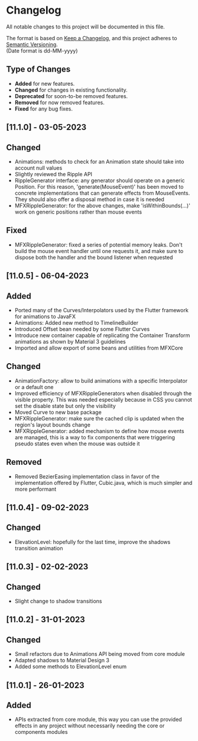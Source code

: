 # Changelog

All notable changes to this project will be documented in this file.

The format is based on [Keep a Changelog](https://keepachangelog.com/en/1.0.0/), and this project adheres
to [Semantic Versioning](https://semver.org/spec/v2.0.0.html).  
(Date format is dd-MM-yyyy)

## Type of Changes

- **Added** for new features.
- **Changed** for changes in existing functionality.
- **Deprecated** for soon-to-be removed features.
- **Removed** for now removed features.
- **Fixed** for any bug fixes.

[//]: ##[Unreleased]

## [11.1.0] - 03-05-2023

## Changed

- Animations: methods to check for an Animation state should take into account null values
- Slightly reviewed the Ripple API
- RippleGenerator interface: any generator should operate on a generic Position. For this reason, 'generate(MouseEvent)'
  has been moved to concrete implementations that can generate effects from MouseEvents. They should also offer a
  disposal method in case it is needed
- MFXRippleGenerator: for the above changes, make 'isWithinBounds(...)' work on generic positions rather than mouse
  events

## Fixed

- MFXRippleGenerator: fixed a series of potential memory leaks. Don't build the mouse event handler until one requests
  it, and make sure to dispose both the handler and the bound listener when requested

## [11.0.5] - 06-04-2023

## Added

- Ported many of the Curves/Interpolators used by the Flutter framework for animations to JavaFX
- Animations: Added new method to TimelineBuilder
- Introduced Offset bean needed by some Flutter Curves
- Introduce new container capable of replicating the Container Transform animations as shown by Material 3 guidelines
- Imported and allow export of some beans and utilities from MFXCore

## Changed

- AnimationFactory: allow to build animations with a specific Interpolator or a default one
- Improved efficiency of MFXRippleGenerators when disabled through the visible property. This was needed especially
  because in CSS you cannot set the disable state but only the visibility
- Moved Curve to new base package
- MFXRippleGenerator: make sure the cached clip is updated when the region's layout bounds change
- MFXRippleGenerator: added mechanism to define how mouse events are managed, this is a way to fix components that
  were triggering pseudo states even when the mouse was outside it

## Removed

- Removed BezierEasing implementation class in favor of the implementation offered by Flutter, Cubic.java, which is much
  simpler and more performant

## [11.0.4] - 09-02-2023

## Changed

- ElevationLevel: hopefully for the last time, improve the shadows transition animation

## [11.0.3] - 02-02-2023

## Changed

- Slight change to shadow transitions

## [11.0.2] - 31-01-2023

## Changed

- Small refactors due to Animations API being moved from core module
- Adapted shadows to Material Design 3
- Added some methods to ElevationLevel enum

## [11.0.1] - 26-01-2023

## Added

- APIs extracted from core module, this way you can use the provided effects in any project without necessarily needing
  the core or components modules